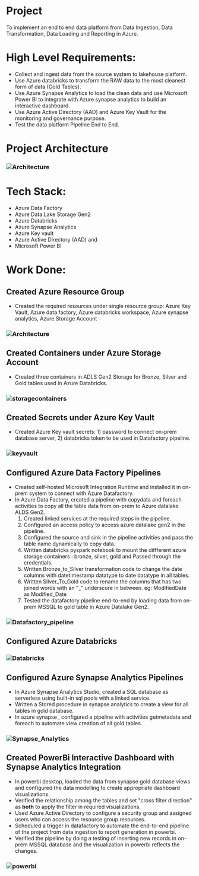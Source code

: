 # Project
To implement an end to end data platform from Data Ingestion, Data Transformation, Data Loading and Reporting in Azure. 

# High Level Requirements:
- Collect and ingest data from the source system to lakehouse platform.
- Use Azure databricks to transform the RAW data to the most cleanest form of data (Gold Tables).
- Use Azure Synapse Analytics to load the clean data and use Microsoft Power BI to integrate with Azure synapse analytics to build an interactive dashboard.
- Use Azure Active Directory (AAD) and Azure Key Vault for the monitoring and governance purpose.
- Test the data platform Pipeline End to End.

# Project Architecture
### ![Architecture](assets/Project_Architecture.png)


# Tech Stack:
- Azure Data Factory
- Azure Data Lake Storage Gen2
- Azure Databricks
- Azure Synapse Analytics
- Azure Key vault
- Azure Active Directory (AAD) and
- Microsoft Power BI

# Work Done:
## Created Azure Resource Group
- Created the required resources under single resource group: Azure Key Vault, Azure data factory, Azure databricks workspace, Azure synapse analytics, Azure Storage Account
### ![Architecture](assets/resourcegroup.png)


## Created Containers under Azure Storage Account
- Created three containers in ADLS Gen2 Storage for Bronze, Silver and Gold tables used in Azure Databricks.
### ![storagecontainers](assets/storagecontainers.png)


## Created Secrets under Azure Key Vault
- Created Azure Key vault secrets: 1) password to connect on-prem database server, 2) databricks token to be used in Datafactory pipeline. 
### ![keyvault](assets/keyvault.png)


## Configured Azure Data Factory Pipelines
- Created self-hosted Microsoft Integration Runtime and installed it in on-prem system to connect with Azure Datafactory.
- In Azure Data Factory, created a pipeline with copydata and foreach activities to copy all the table data from on-prem to Azure datalake ALDS Gen2.
    1. Created linked services at the required steps in the pipeline.
    2. Configured an access policy to access azure datalake gen2 in the pipeline.
    3. Configured the source and sink in the pipeline activities and pass the table name dynamically to copy data.
    4. Written databricks pyspark notebook to mount the diffferent azure storage containers : bronze, silver, gold and Passed through the credentials.
    5. Written Bronze_to_Silver transformation code to change the date columns with datetimestamp datatype to date datatype in all tables.
    6. Written Silver_To_Gold code to rename the columns that has two joined words with an "_" underscore in between. eg: ModifiedDate as Modified_Date
    7. Tested the datafactory pipeline end-to-end by loading data from on-prem MSSQL to gold table in Azure Datalake Gen2.
  
### ![Datafactory_pipeline](assets/Datafactory_pipeline.png)


## Configured Azure Databricks
### ![Databricks](assets/azuredatabricks.png)


## Configured Azure Synapse Analytics Pipelines
- In Azure Synapse Analytics Studio, created a SQL database as serverless using built-in sql pools with a linked service.
- Written a Stored procedure in synapse analytics to create a view for all tables in gold database.
- In azure synapse , configured a pipeline with activities getmetadata and foreach to automate view creation of all gold tables.
### ![Synapse_Analytics](assets/synapse_pipeline.png)


## Created PowerBi Interactive Dashboard with Synapse Analytics Integration
- In powerbi desktop, loaded the data from synapse gold database views and configured the data modelling to create appropriate dashboard visualizations.
- Verified the relationship among the tables and set "cross filter direction" as **both** to apply the filter in required visualizations.
- Used Azure Active Directory to configure a security group and assigned users who can access the resource group resources.
- Scheduled a trigger in datafactory to automate the end-to-end pipeline of the project from data ingestion to report generation in powerbi.
- Verified the pipeline by doing a testing of inserting new records in on-prem MSSQL database and the visualization in powerbi reflects the changes.

### ![powerbi](assets/powerbi.png)
